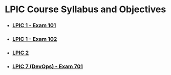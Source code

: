 # LPIC Course Syllabus and Objectives

- ### [**LPIC 1 - Exam 101**](objectives/lpic1-exam101.md)

- ### [**LPIC 1 - Exam 102**](objectives/lpic1-exam102.md)

- ### [**LPIC 2**](objectives/lpic2.md)

- ### [**LPIC 7 (DevOps) - Exam 701**](objectives/lpic7-exam701.md)
